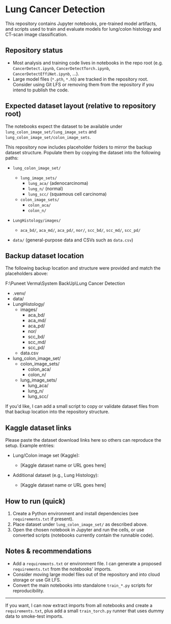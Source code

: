 # Lung Cancer Detection

This repository contains Jupyter notebooks, pre-trained model artifacts, and scripts used to train and evaluate models for lung/colon histology and CT-scan image classification.

## Repository status

- Most analysis and training code lives in notebooks in the repo root (e.g. `CancerDetect.ipynb`, `CancerDetectTorch.ipynb`, `CancerDetectEffiNet.ipynb`, ...).
- Large model files (`*.pth`, `*.h5`) are tracked in the repository root. Consider using Git LFS or removing them from the repository if you intend to publish the code.

## Expected dataset layout (relative to repository root)

The notebooks expect the dataset to be available under `lung_colon_image_set/lung_image_sets` and `lung_colon_image_set/colon_image_sets`.

This repository now includes placeholder folders to mirror the backup dataset structure. Populate them by copying the dataset into the following paths:

- `lung_colon_image_set/`

  - `lung_image_sets/`
    - `lung_aca/` (adenocarcinoma)
    - `lung_n/` (normal)
    - `lung_scc/` (squamous cell carcinoma)
  - `colon_image_sets/`
    - `colon_aca/`
    - `colon_n/`

- `LungHistology/images/`

  - `aca_bd/`, `aca_md/`, `aca_pd/`, `nor/`, `scc_bd/`, `scc_md/`, `scc_pd/`

- `data/` (general-purpose data and CSVs such as `data.csv`)

## Backup dataset location

The following backup location and structure were provided and match the placeholders above:

F:\Puneet Verma\System BackUp\Lung Cancer Detection

- .venv/
- data/
- LungHistology/
  - images/
    - aca_bd/
    - aca_md/
    - aca_pd/
    - nor/
    - scc_bd/
    - scc_md/
    - scc_pd/
  - data.csv
- lung_colon_image_set/
  - colon_image_sets/
    - colon_aca/
    - colon_n/
  - lung_image_sets/
    - lung_aca/
    - lung_n/
    - lung_scc/

If you'd like, I can add a small script to copy or validate dataset files from that backup location into the repository structure.

## Kaggle dataset links

Please paste the dataset download links here so others can reproduce the setup. Example entries:

- Lung/Colon image set (Kaggle):

  - [Kaggle dataset name or URL goes here]

- Additional dataset (e.g., Lung Histology):
  - [Kaggle dataset name or URL goes here]

## How to run (quick)

1. Create a Python environment and install dependencies (see `requirements.txt` if present).
2. Place dataset under `lung_colon_image_set/` as described above.
3. Open the chosen notebook in Jupyter and run the cells, or use converted scripts (notebooks currently contain the runnable code).

## Notes & recommendations

- Add a `requirements.txt` or environment file. I can generate a proposed `requirements.txt` from the notebooks' imports.
- Consider moving large model files out of the repository and into cloud storage or use Git LFS.
- Convert the main notebooks into standalone `train_*.py` scripts for reproducibility.

---

If you want, I can now extract imports from all notebooks and create a `requirements.txt`, plus add a small `train_torch.py` runner that uses dummy data to smoke-test imports.

